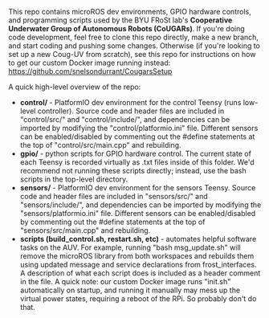This repo contains microROS dev environments, GPIO hardware controls, and programming scripts used by the BYU FRoSt lab's **Cooperative Underwater Group of Autonomous Robots (CoUGARs)**. 
If you're doing code development, feel free to clone this repo directly, make a new branch, and start coding and pushing some changes.
Otherwise (if you're looking to set up a new Coug-UV from scratch), see this repo for instructions on how to get our custom Docker image running instead: https://github.com/snelsondurrant/CougarsSetup

A quick high-level overview of the repo:
- **control/** - PlatformIO dev environment for the control Teensy (runs low-level controller).
Source code and header files are included in "control/src/" and "control/include/", and dependencies can be imported by modifying the "control/platformio.ini" file.
Different sensors can be enabled/disabled by commenting out the #define statements at the top of "control/src/main.cpp" and rebuilding.
- **gpio/** - python scripts for GPIO hardware control.
The current state of each Teensy is recorded virtually as .txt files inside of this folder.
We'd recommend not running these scripts directly; instead, use the bash scripts in the top-level directory.
- **sensors/** - PlatformIO dev environment for the sensors Teensy.
Source code and header files are included in "sensors/src/" and "sensors/include/", and dependencies can be imported by modifying the "sensors/platformio.ini" file.
Different sensors can be enabled/disabled by commenting out the #define statements at the top of "sensors/src/main.cpp" and rebuilding.
- **scripts (build_control.sh, restart.sh, etc)** - automates helpful software tasks on the AUV.
For example, running "bash msg_update.sh" will remove the microROS library from both workspaces and rebuilds them using updated message and service declarations from frost_interfaces.
A description of what each script does is included as a header comment in the file.
A quick note: our custom Docker image runs "init.sh" automatically on startup, and running it manually may mess up the virtual power states, requiring a reboot of the RPi.
So probably don't do that.
